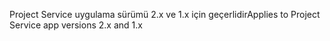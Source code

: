 <span data-ttu-id="756c9-101">Project Service uygulama sürümü 2.x ve 1.x için geçerlidir</span><span class="sxs-lookup"><span data-stu-id="756c9-101">Applies to Project Service app versions 2.x and 1.x</span></span>
